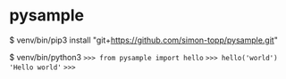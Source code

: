 # pysample

$ venv/bin/pip3 install "git+https://github.com/simon-topp/pysample.git"

$ venv/bin/python3
`>>> from pysample import hello`
`>>> hello('world')`
`'Hello world'`
`>>> `
